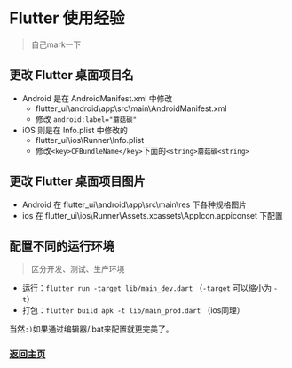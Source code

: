 # Flutter 使用经验

> 自己mark一下

## 更改 Flutter 桌面项目名

* Android 是在 AndroidManifest.xml 中修改
  * flutter_ui\android\app\src\main\AndroidManifest.xml
  * 修改 `android:label="蘑菇碳"`
* iOS 则是在 Info.plist 中修改的
  * flutter_ui\ios\Runner\Info.plist
  * 修改`<key>CFBundleName</key>`下面的`<string>蘑菇碳<string>`

## 更改 Flutter 桌面项目图片

* Android 在 flutter_ui\android\app\src\main\res 下各种规格图片
* ios 在 flutter_ui\ios\Runner\Assets.xcassets\AppIcon.appiconset 下配置


## 配置不同的运行环境

> 区分开发、测试、生产环境

* 运行：`flutter run -target lib/main_dev.dart` （`-target` 可以缩小为 `-t`）
* 打包：`flutter build apk -t lib/main_prod.dart` （ios同理）

当然`:)`如果通过编辑器/.bat来配置就更完美了。


### [返回主页](/README.md)
